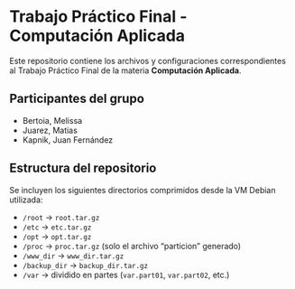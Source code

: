 # Trabajo Práctico Final - Computación Aplicada

Este repositorio contiene los archivos y configuraciones correspondientes al Trabajo Práctico Final de la materia **Computación Aplicada**.

## Participantes del grupo

- Bertoia, Melissa
- Juarez, Matias
- Kapnik, Juan Fernández

## Estructura del repositorio

Se incluyen los siguientes directorios comprimidos desde la VM Debian utilizada:

- `/root` → `root.tar.gz`
- `/etc` → `etc.tar.gz`
- `/opt` → `opt.tar.gz`
- `/proc` → `proc.tar.gz` (solo el archivo “particion” generado)
- `/www_dir` → `www_dir.tar.gz`
- `/backup_dir` → `backup_dir.tar.gz`
- `/var` → dividido en partes (`var.part01`, `var.part02`, etc.)
